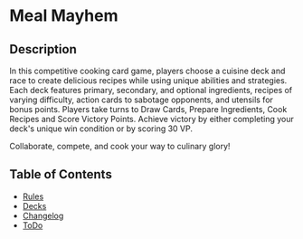 # Meal Mayhem

## Description

In this competitive cooking card game, players choose a cuisine deck and race to create delicious
recipes while using unique abilities and strategies.
Each deck features primary, secondary, and optional ingredients, recipes of varying difficulty,
action cards to sabotage opponents, and utensils for bonus points.
Players take turns to Draw Cards, Prepare Ingredients, Cook Recipes and Score Victory Points.
Achieve victory by either completing your deck's unique win condition or by scoring 30 VP.

Collaborate, compete, and cook your way to culinary glory!


## Table of Contents

- [Rules](Rules.md)
- [Decks](Decks.md)
- [Changelog](CHANGELOG.md)
- [ToDo](TODO.md)